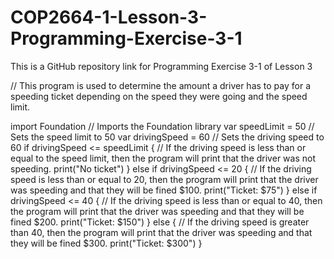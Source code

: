 # COP2664-1-Lesson-3-Programming-Exercise-3-1
This is a GitHub repository link for Programming Exercise 3-1 of Lesson 3

// This program is used to determine the amount a driver has to pay for a speeding ticket depending on the speed they were going and the speed limit.

import Foundation // Imports the Foundation library
var speedLimit = 50 // Sets the speed limit to 50
var drivingSpeed = 60 // Sets the driving speed to 60
if drivingSpeed <= speedLimit { // If the driving speed is less than or equal to the speed limit, then the program will print that the driver was not speeding.
  print("No ticket")
} else if drivingSpeed <= 20 { // If the driving speed is less than or equal to 20, then the program will print that the driver was speeding and that they will be fined $100.
  print("Ticket: $75") 
} else if drivingSpeed <= 40 { // If the driving speed is less than or equal to 40, then the program will print that the driver was speeding and that they will be fined $200.
  print("Ticket: $150")
} else { // If the driving speed is greater than 40, then the program will print that the driver was speeding and that they will be fined $300.
  print("Ticket: $300")
}
